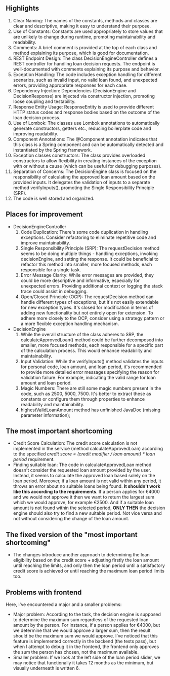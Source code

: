 ## Highlights

1. Clear Naming: The names of the constants, methods and classes are clear and descriptive, making it easy to 
understand their purpose.
2. Use of Constants: Constants are used appropriately to store values that are unlikely to change during runtime, 
promoting maintainability and readability.
3. Comments: A brief comment is provided at the top of each class and method explaining its purpose, which is good for 
documentation.
4. REST Endpoint Design: The class DecisionEngineController defines a REST controller for handling loan decision requests. 
The endpoint is well-documented with comments explaining its purpose and behavior.
5. Exception Handling: The code includes exception handling for different scenarios, such as invalid input, 
no valid loan found, and unexpected errors, providing appropriate responses for each case.
6. Dependency Injection: Dependencies (DecisionEngine and DecisionResponse) are injected via constructor injection, 
promoting loose coupling and testability.
7. Response Entity Usage: ResponseEntity is used to provide different HTTP status codes and response bodies based on 
the outcome of the loan decision process.
8. Use of Lombok: The classes use Lombok annotations to automatically generate constructors, getters etc., reducing 
boilerplate code and improving readability.
9. Component Annotations: The @Component annotation indicates that this class is a Spring component and can be 
automatically detected and instantiated by the Spring framework.
10. Exception classes constructors: The class provides overloaded constructors to allow flexibility in creating 
instances of the exception with or without a cause (which can be useful for debugging purposes).
11. Separation of Concerns: The DecisionEngine class is focused on the responsibility of calculating the approved loan 
amount based on the provided inputs. It delegates the validation of inputs to a separate method verifyInputs(), 
promoting the Single Responsibility Principle (SRP).
12. The code is well stored and organized.

## Places for improvement

- DecisionEngineController
  1. Code Duplication: There's some code duplication in handling exceptions. Consider refactoring to eliminate 
  repetitive code and improve maintainability.
  2. Single Responsibility Principle (SRP): The requestDecision method seems to be doing multiple things - handling 
  exceptions, invoking decisionEngine, and setting the response. It could be beneficial to refactor this method into 
  smaller, more focused methods, each responsible for a single task.
  3. Error Message Clarity: While error messages are provided, they could be more descriptive and informative, 
  especially for unexpected errors. Providing additional context or logging the stack trace could assist in debugging.
  4. Open/Closed Principle (OCP): The requestDecision method can handle different types of exceptions, but it's not 
  easily extendable for new exception types. It's closed for modification in terms of adding new functionality but not 
  entirely open for extension. To adhere more closely to the OCP, consider using a strategy pattern or a more flexible 
  exception handling mechanism.
- DecisionEngine
  1. While the overall structure of the class adheres to SRP, the calculateApprovedLoan() method could be further 
  decomposed into smaller, more focused methods, each responsible for a specific part of the calculation process. This 
  would enhance readability and maintainability.
  2. Input Validation: While the verifyInputs() method validates the inputs for personal code, loan amount, and loan 
  period, it's recommended to provide more detailed error messages specifying the reason for validation failure. For 
  example, indicating the valid range for loan amount and loan period.
  3. Magic Numbers: There are still some magic numbers present in the code, such as 2500, 5000, 7500. It's better to 
  extract these as constants or configure them through properties to enhance readability and maintainability.
  4. highestValidLoanAmount method has unfinished JavaDoc (missing parameter information);

## The most important shortcoming

- Credit Score Calculation: The credit score calculation is not implemented in the service (method 
calculateApprovedLoan) according to the specified *credit score = (credit modifier / loan amount) * loan period*
requirement. 
- Finding suitable loan: The code in calculateApprovedLoan method doesn't consider the requested loan amount provided 
by the user. Instead, it seems to calculate the approved loan based solely on the loan period. Moreover, 
if a loan amount is not valid within any period, it throws an error about no suitable loans being found. **It shouldn't 
work like this according to the requirements**. If a person applies for €4000 and we would not approve it then we want 
to return the largest sum which we would approve, for example €2500. And if a suitable loan amount is not found within 
the selected period, **ONLY THEN** the decision engine should also try to find a new suitable period. Not vice versa 
and not without considering the change of the loan amount.

## The fixed version of the "most important shortcoming"

- The changes introduce another approach to determining the loan eligibility based on the credit score + adjusting 
firstly the loan amount until reaching the limits, and only then the loan period until a satisfactory credit score 
is achieved or until reaching the maximum loan period limits too.

## Problems with frontend

Here, I've encountered a major and a smaller problems:

- Major problem: According to the task, the decision engine is supposed to determine the maximum sum regardless of the 
requested loan amount by the person. For instance, if a person applies for €4000, but we determine that we would 
approve a larger sum, then the result should be the maximum sum we would approve. I've noticed that this feature is 
implemented correctly in the backend (the tests pass), but when I attempt to debug it in the frontend, the frontend 
only approves the sum the person has chosen, not the maximum available.
- Smaller problem: If we look at the left side of the loan period slider, we may notice that functionally it takes 12 
months as the minimum, but visually underneath is written 6. 
